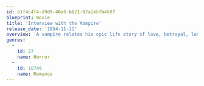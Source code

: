 ```yaml
---
id: b1f4c4f4-d9d9-40a9-b621-97a14bfb4607
blueprint: movie
title: 'Interview with the Vampire'
release_date: '1994-11-11'
overview: 'A vampire relates his epic life story of love, betrayal, loneliness, and dark hunger to an over-curious reporter.'
genres:
  -
    id: 27
    name: Horror
  -
    id: 10749
    name: Romance
---
```

